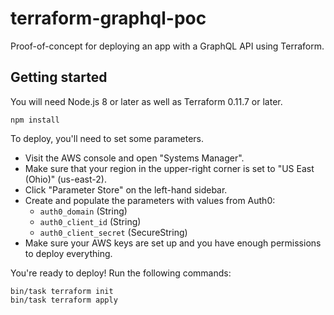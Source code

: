 # terraform-graphql-poc

Proof-of-concept for deploying an app with a GraphQL API using Terraform.

## Getting started

You will need Node.js 8 or later as well as Terraform 0.11.7 or later.

```
npm install
```

To deploy, you'll need to set some parameters.

- Visit the AWS console and open "Systems Manager".
- Make sure that your region in the upper-right corner is set to "US East (Ohio)" (us-east-2).
- Click "Parameter Store" on the left-hand sidebar.
- Create and populate the parameters with values from Auth0:
  - `auth0_domain` (String)
  - `auth0_client_id` (String)
  - `auth0_client_secret` (SecureString)
- Make sure your AWS keys are set up and you have enough permissions to deploy everything.

You're ready to deploy! Run the following commands:

```
bin/task terraform init
bin/task terraform apply
```
